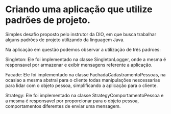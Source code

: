 # Criando uma aplicação que utilize padrões de projeto.

Simples desafio proposto pelo instrutor da DIO, em que busca trabalhar alguns padrões de projeto utilizando da linguagem Java.

Na aplicação em questão podemos observar a utilização de três padroes:

Singleton: Ele foi implementado na classe SingletonLogger, onde a mesma é responsavel por armazenar e exibir mensagens referente a aplicação.

Facade: Ele foi implementado na classe FachadaCadastramentoPessoas, na ocasiao a mesma abstrai para o cliente todas manipulações nescessarias para lidar com o objeto pessoa, simplificando a aplicação para o cliente.

Strategy: Ele foi implementado na classe StrategyComportamentoPessoa e a mesma é responsavel por proporcionar para o objeto pessoa, comportamentos diferentes de enviar uma mensagem.
